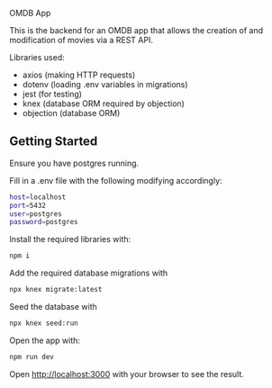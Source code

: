 OMDB App

This is the backend for an OMDB app that allows the creation of and modification of movies via a REST API.

Libraries used:
- axios (making HTTP requests)
- dotenv (loading .env variables in migrations)
- jest (for testing)
- knex (database ORM required by objection)
- objection (database ORM)

## Getting Started

Ensure you have postgres running.

Fill in a .env file with the following modifying accordingly:

```bash
host=localhost
port=5432
user=postgres
password=postgres
```

Install the required libraries with:

```bash
npm i
```

Add the required database migrations with

```bash
npx knex migrate:latest
```

Seed the database with

```bash
npx knex seed:run
```

Open the app with:

```bash
npm run dev
```

Open [http://localhost:3000](http://localhost:3000) with your browser to see the result.